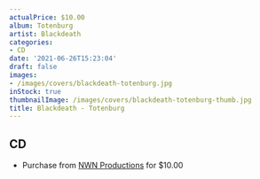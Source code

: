 ```yaml
---
actualPrice: $10.00
album: Totenburg
artist: Blackdeath
categories:
- CD
date: '2021-06-26T15:23:04'
draft: false
images:
- /images/covers/blackdeath-totenburg.jpg
inStock: true
thumbnailImage: /images/covers/blackdeath-totenburg-thumb.jpg
title: Blackdeath - Totenburg
---
```


## CD
* Purchase from [NWN Productions](http://shop.nwnprod.com/index.php?route=product/product&path=93&product_id=5698&sort=pd.name&order=ASC) for $10.00

